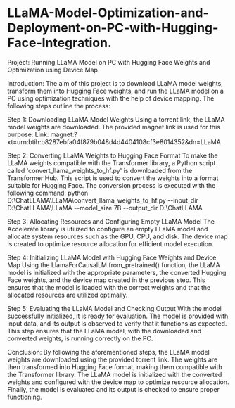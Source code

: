 # LLaMA-Model-Optimization-and-Deployment-on-PC-with-Hugging-Face-Integration.
Project: Running LLaMA Model on PC with Hugging Face Weights and Optimization using Device Map

Introduction:
The aim of this project is to download LLaMA model weights, transform them into Hugging Face weights, and run the LLaMA model on a PC using optimization techniques with the help of device mapping. The following steps outline the process:

Step 1: Downloading LLaMA Model Weights
Using a torrent link, the LLaMA model weights are downloaded. The provided magnet link is used for this purpose:
Link: magnet:?xt=urn:btih:b8287ebfa04f879b048d4d4404108cf3e8014352&dn=LLaMA

Step 2: Converting LLaMA Weights to Hugging Face Format
To make the LLaMA weights compatible with the Transformer library, a Python script called 'convert_llama_weights_to_hf.py' is downloaded from the Transformer Hub. This script is used to convert the weights into a format suitable for Hugging Face. The conversion process is executed with the following command:
python D:\ChatLLAMA\LLaMA\convert_llama_weights_to_hf.py --input_dir D:\ChatLLAMA\LLaMA --model_size 7B --output_dir D:\ChatLLAMA

Step 3: Allocating Resources and Configuring Empty LLaMA Model
The Accelerate library is utilized to configure an empty LLaMA model and allocate system resources such as the GPU, CPU, and disk. The device map is created to optimize resource allocation for efficient model execution.

Step 4: Initializing LLaMA Model with Hugging Face Weights and Device Map
Using the LlamaForCausalLM.from_pretrained() function, the LLaMA model is initialized with the appropriate parameters, the converted Hugging Face weights, and the device map created in the previous step. This ensures that the model is loaded with the correct weights and that the allocated resources are utilized optimally.

Step 5: Evaluating the LLaMA Model and Checking Output
With the model successfully initialized, it is ready for evaluation. The model is provided with input data, and its output is observed to verify that it functions as expected. This step ensures that the LLaMA model, with the downloaded and converted weights, is running correctly on the PC.

Conclusion:
By following the aforementioned steps, the LLaMA model weights are downloaded using the provided torrent link. The weights are then transformed into Hugging Face format, making them compatible with the Transformer library. The LLaMA model is initialized with the converted weights and configured with the device map to optimize resource allocation. Finally, the model is evaluated and its output is checked to ensure proper functioning.
